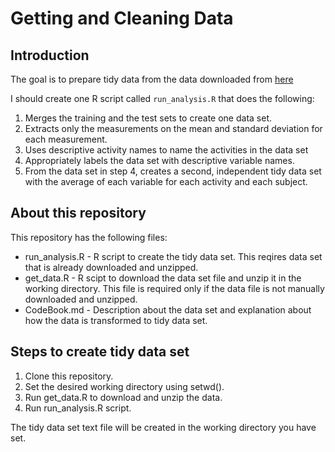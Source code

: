 # Getting and Cleaning Data
## Introduction
The goal is to prepare tidy data from the data downloaded from [here](https://d396qusza40orc.cloudfront.net/getdata%2Fprojectfiles%2FUCI%20HAR%20Dataset.zip)

I should create one R script called `run_analysis.R` that does the following:

1. Merges the training and the test sets to create one data set.
1. Extracts only the measurements on the mean and standard deviation for each measurement. 
1. Uses descriptive activity names to name the activities in the data set
1. Appropriately labels the data set with descriptive variable names. 
1. From the data set in step 4, creates a second, independent tidy data set with the average of each variable for each activity and each subject.

## About this repository
This repository has the following files:

* run_analysis.R - R script to create the tidy data set. This reqires data set that is already downloaded and unzipped.
* get_data.R - R scipt to download the data set file and unzip it in the working directory. This file is required only if the data file is not manually downloaded and unzipped.
* CodeBook.md - Description about the data set and explanation about how the data is transformed to tidy data set.

## Steps to create tidy data set

1. Clone this repository.
1. Set the desired working directory using setwd().
1. Run get_data.R to download and unzip the data.
1. Run run_analysis.R script.

The tidy data set text file will be created in the working directory you have set.
